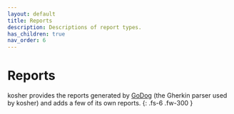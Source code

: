 ```yaml
---
layout: default
title: Reports
description: Descriptions of report types.
has_children: true
nav_order: 6
---
```


# Reports

kosher provides the reports generated by [GoDog](https://github.com/DATA-DOG/godog) (the Gherkin parser used by kosher) and adds a few of its own reports.
{: .fs-6 .fw-300 }